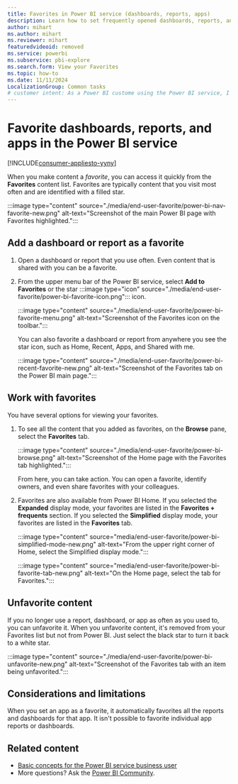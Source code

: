 ```yaml
---
title: Favorites in Power BI service (dashboards, reports, apps)
description: Learn how to set frequently opened dashboards, reports, and apps as favorites in the Power BI service.
author: mihart
ms.author: mihart
ms.reviewer: mihart
featuredvideoid: removed
ms.service: powerbi
ms.subservice: pbi-explore
ms.search.form: View your Favorites
ms.topic: how-to
ms.date: 11/11/2024
LocalizationGroup: Common tasks
# customer intent: As a Power BI custome using the Power BI service, I want to know how to create and remove favorite content. 
---
```


# Favorite dashboards, reports, and apps in the Power BI service

[!INCLUDE[consumer-appliesto-yyny](../includes/consumer-appliesto-yyny.md)]

When you make content a *favorite*, you can access it quickly from the **Favorites** content list. Favorites are typically content that you visit most often and are identified with a filled star.

   :::image type="content" source="./media/end-user-favorite/power-bi-nav-favorite-new.png" alt-text="Screenshot of the main Power BI page with Favorites highlighted.":::

## Add a dashboard or report as a favorite

1. Open a dashboard or report that you use often. Even content that is shared with you can be a favorite.

2. From the upper menu bar of the Power BI service, select **Add to Favorites** or the star :::image type="icon" source="./media/end-user-favorite/power-bi-favorite-icon.png"::: icon.

   :::image type="content" source="./media/end-user-favorite/power-bi-favorite-menu.png" alt-text="Screenshot of the Favorites icon on the toolbar.":::

   You can also favorite a dashboard or report from anywhere you see the star icon, such as Home, Recent, Apps, and Shared with me.

   :::image type="content" source="./media/end-user-favorite/power-bi-recent-favorite-new.png" alt-text="Screenshot of the Favorites tab on the Power BI main page.":::
   

## Work with favorites

You have several options for viewing your favorites.

1. To see all the content that you added as favorites, on the **Browse** pane, select the **Favorites** tab.

   :::image type="content" source="./media/end-user-favorite/power-bi-browse.png" alt-text="Screenshot of the Home page with the Favorites tab highlighted.":::

   From here, you can take action. You can open a favorite, identify owners, and even share favorites with your colleagues.

2. Favorites are also available from Power BI Home. If you selected the **Expanded** display mode, your favorites are listed in the **Favorites + frequents** section. If you selected the **Simplified** display mode, your favorites are listed in the **Favorites** tab.

   :::image type="content" source="media/end-user-favorite/power-bi-simplified-mode-new.png" alt-text="From the upper right corner of Home, select the Simplified display mode.":::

   :::image type="content" source="media/end-user-favorite/power-bi-favorite-tab-new.png" alt-text="On the Home page, select the tab for Favorites.":::

## Unfavorite content

If you no longer use a report, dashboard, or app as often as you used to, you can unfavorite it. When you unfavorite content, it's removed from your Favorites list but not from Power BI. Just select the black star to turn it back to a white star.

   :::image type="content" source="./media/end-user-favorite/power-bi-unfavorite-new.png" alt-text="Screenshot of the Favorites tab with an item being unfavorited.":::

## Considerations and limitations

When you set an app as a favorite, it automatically favorites all the reports and dashboards for that app. It isn't possible to favorite individual app reports or dashboards.

## Related content

- [Basic concepts for the Power BI service business user](end-user-basic-concepts.md)
- More questions? Ask the [Power BI Community](https://community.powerbi.com/).
